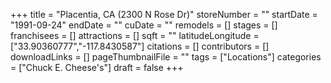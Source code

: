 +++
title = "Placentia, CA (2300 N Rose Dr)"
storeNumber = ""
startDate = "1991-09-24"
endDate = ""
cuDate = ""
remodels = []
stages = []
franchisees = []
attractions = []
sqft = ""
latitudeLongitude = ["33.90360777","-117.8430587"]
citations = []
contributors = []
downloadLinks = []
pageThumbnailFile = ""
tags = ["Locations"]
categories = ["Chuck E. Cheese's"]
draft = false
+++
